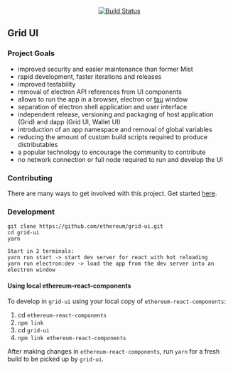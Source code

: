 <p align="center">
  <a href="https://circleci.com/gh/ethereum/mist-ui"><img src="https://img.shields.io/circleci/project/github/ethereum/mist-ui/master.svg" alt="Build Status"></a>
</p>

## Grid UI

### Project Goals

- improved security and easier maintenance than former Mist
- rapid development, faster iterations and releases
- improved testability
- removal of electron API references from UI components
- allows to run the app in a browser, electron or [tau](https://github.com/PhilippLgh/tau) window
- separation of electron shell application and user interface
- independent release, versioning and packaging of host application (Grid) and dapp (Grid UI, Wallet UI)
- introduction of an app namespace and removal of global variables
- reducing the amount of custom build scripts required to produce distributables
- a popular technology to encourage the community to contribute
- no network connection or full node required to run and develop the UI

### Contributing

There are many ways to get involved with this project. Get started [here](/docs/CONTRIBUTING.md).

### Development

```
git clone https://github.com/ethereum/grid-ui.git
cd grid-ui
yarn

Start in 2 terminals:
yarn run start -> start dev server for react with hot reloading
yarn run electron:dev -> load the app from the dev server into an electron window
```

#### Using local ethereum-react-components

To develop in `grid-ui` using your local copy of `ethereum-react-components`:

1. cd `ethereum-react-components`
1. `npm link`
1. cd `grid-ui`
1. `npm link ethereum-react-components`

After making changes in `ethereum-react-components`, run `yarn` for a fresh build to be picked up by `grid-ui`.
